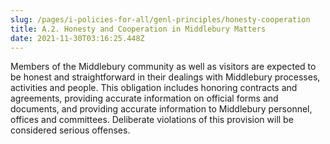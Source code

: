 ```yaml
---
slug: /pages/i-policies-for-all/genl-principles/honesty-cooperation
title: A.2. Honesty and Cooperation in Middlebury Matters
date: 2021-11-30T03:16:25.448Z
---
```


Members of the Middlebury community as well as visitors are expected to be honest and straightforward in their dealings with Middlebury processes, activities and people.  This obligation includes honoring contracts and agreements, providing accurate information on official forms and documents, and providing accurate information to Middlebury personnel, offices and committees.  Deliberate violations of this provision will be considered serious offenses. 